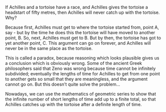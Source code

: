 If Achilles and a tortoise have a race, and Achilles gives the tortoise
a headstart of fifty metres, then Achilles will never catch up with the
tortoise. Why?

Because first, Achilles must get to where the tortoise started from,
point A, say - but by the time he does this the tortoise will have moved
to another point, B. So, next, Achilles must get to B. But by then, the
tortoise has got to yet another point, C. This argument can go on
forever, and Achilles will never be in the same place as the tortoise.

This is called a paradox, because reasoning which looks plausible gives
us a conclusion which is obviously wrong. Some of the ancient Greek
philosophers said that Zeno was wrong because time cannot be infinitely
subdivided; eventually the lengths of time for Achilles to get from one
point to another gets so small that they are meaningless, and the
argument cannot go on. But this doesn’t quite solve the problem...

Nowadays, we can use the mathematics of geometric series to show that
the infinite number of short lengths of time add up to a finite total,
so that Achilles catches up with the tortoise after a definite length of
time.
